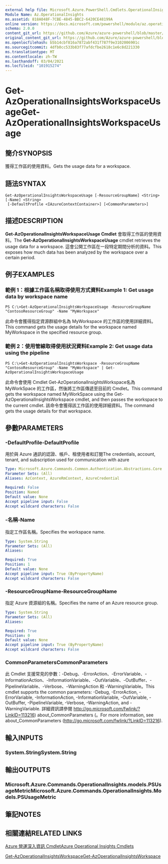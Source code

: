 ```yaml
---
external help file: Microsoft.Azure.PowerShell.Cmdlets.OperationalInsights.dll-Help.xml
Module Name: Az.OperationalInsights
ms.assetid: 818A048F-7CBE-4845-BBC2-6420CE48199A
online version: https://docs.microsoft.com/powershell/module/az.operationalinsights/get-azoperationalinsightsworkspaceusage
schema: 2.0.0
content_git_url: https://github.com/Azure/azure-powershell/blob/master/src/OperationalInsights/OperationalInsights/help/Get-AzOperationalInsightsWorkspaceUsage.md
original_content_git_url: https://github.com/Azure/azure-powershell/blob/master/src/OperationalInsights/OperationalInsights/help/Get-AzOperationalInsightsWorkspaceUsage.md
ms.openlocfilehash: b5b14cbf816a7872abf431f787f9e3102006901c
ms.sourcegitcommit: 4dfb0cc533b83f77afdcfbe2618c1e6c8d221330
ms.translationtype: MT
ms.contentlocale: zh-TW
ms.lasthandoff: 03/04/2021
ms.locfileid: "101915274"
---
```

# <span data-ttu-id="8f2c7-101">Get-AzOperationalInsightsWorkspaceUsage</span><span class="sxs-lookup"><span data-stu-id="8f2c7-101">Get-AzOperationalInsightsWorkspaceUsage</span></span>

## <span data-ttu-id="8f2c7-102">簡介</span><span class="sxs-lookup"><span data-stu-id="8f2c7-102">SYNOPSIS</span></span>
<span data-ttu-id="8f2c7-103">獲得工作區的使用資料。</span><span class="sxs-lookup"><span data-stu-id="8f2c7-103">Gets the usage data for a workspace.</span></span>

## <span data-ttu-id="8f2c7-104">語法</span><span class="sxs-lookup"><span data-stu-id="8f2c7-104">SYNTAX</span></span>

```
Get-AzOperationalInsightsWorkspaceUsage [-ResourceGroupName] <String> [-Name] <String>
 [-DefaultProfile <IAzureContextContainer>] [<CommonParameters>]
```

## <span data-ttu-id="8f2c7-105">描述</span><span class="sxs-lookup"><span data-stu-id="8f2c7-105">DESCRIPTION</span></span>
<span data-ttu-id="8f2c7-106">**Get-AzOperationalInsightsWorkspaceUsage Cmdlet** 會取得工作區的使用資料。</span><span class="sxs-lookup"><span data-stu-id="8f2c7-106">The **Get-AzOperationalInsightsWorkspaceUsage** cmdlet retrieves the usage data for a workspace.</span></span>
<span data-ttu-id="8f2c7-107">這會公開工作區在一段特定期間分析的資料。</span><span class="sxs-lookup"><span data-stu-id="8f2c7-107">This exposes how much data has been analyzed by the workspace over a certain period.</span></span>

## <span data-ttu-id="8f2c7-108">例子</span><span class="sxs-lookup"><span data-stu-id="8f2c7-108">EXAMPLES</span></span>

### <span data-ttu-id="8f2c7-109">範例 1：根據工作區名稱取得使用方式資料</span><span class="sxs-lookup"><span data-stu-id="8f2c7-109">Example 1: Get usage data by workspace name</span></span>
```
PS C:\>Get-AzOperationalInsightsWorkspaceUsage -ResourceGroupName "ContosoResourceGroup" -Name "MyWorkspace"
```

<span data-ttu-id="8f2c7-110">此命令會獲得指定資源群組中名為 MyWorkspace 的工作區的使用詳細資料。</span><span class="sxs-lookup"><span data-stu-id="8f2c7-110">This command gets the usage details for the workspace named MyWorkspace in the specified resource group.</span></span>

### <span data-ttu-id="8f2c7-111">範例 2：使用管線取得使用狀況資料</span><span class="sxs-lookup"><span data-stu-id="8f2c7-111">Example 2: Get usage data using the pipeline</span></span>
```
PS C:\>Get-AzOperationalInsightsWorkspace -ResourceGroupName "ContosoResourceGroup" -Name "MyWorkspace" | Get-AzOperationalInsightsWorkspaceUsage
```

<span data-ttu-id="8f2c7-112">此命令會使用 Cmdlet Get-AzOperationalInsightsWorkspace名為 MyWorkSpace 的工作區，然後將工作區傳遞至目前的 Cmdlet。</span><span class="sxs-lookup"><span data-stu-id="8f2c7-112">This command gets the workspace named MyWorkSpace using the Get-AzOperationalInsightsWorkspace cmdlet, and then passes the workspace to the current cmdlet.</span></span>
<span data-ttu-id="8f2c7-113">該命令會獲得該工作區的使用詳細資料。</span><span class="sxs-lookup"><span data-stu-id="8f2c7-113">The command gets the usage details for that workspace.</span></span>

## <span data-ttu-id="8f2c7-114">參數</span><span class="sxs-lookup"><span data-stu-id="8f2c7-114">PARAMETERS</span></span>

### <span data-ttu-id="8f2c7-115">-DefaultProfile</span><span class="sxs-lookup"><span data-stu-id="8f2c7-115">-DefaultProfile</span></span>
<span data-ttu-id="8f2c7-116">用於與 Azure 通訊的認證、帳戶、租使用者和訂閱</span><span class="sxs-lookup"><span data-stu-id="8f2c7-116">The credentials, account, tenant, and subscription used for communication with azure</span></span>

```yaml
Type: Microsoft.Azure.Commands.Common.Authentication.Abstractions.Core.IAzureContextContainer
Parameter Sets: (All)
Aliases: AzContext, AzureRmContext, AzureCredential

Required: False
Position: Named
Default value: None
Accept pipeline input: False
Accept wildcard characters: False
```

### <span data-ttu-id="8f2c7-117">-名稱</span><span class="sxs-lookup"><span data-stu-id="8f2c7-117">-Name</span></span>
<span data-ttu-id="8f2c7-118">指定工作區名稱。</span><span class="sxs-lookup"><span data-stu-id="8f2c7-118">Specifies the workspace name.</span></span>

```yaml
Type: System.String
Parameter Sets: (All)
Aliases:

Required: True
Position: 1
Default value: None
Accept pipeline input: True (ByPropertyName)
Accept wildcard characters: False
```

### <span data-ttu-id="8f2c7-119">-ResourceGroupName</span><span class="sxs-lookup"><span data-stu-id="8f2c7-119">-ResourceGroupName</span></span>
<span data-ttu-id="8f2c7-120">指定 Azure 資源組的名稱。</span><span class="sxs-lookup"><span data-stu-id="8f2c7-120">Specifies the name of an Azure resource group.</span></span>

```yaml
Type: System.String
Parameter Sets: (All)
Aliases:

Required: True
Position: 0
Default value: None
Accept pipeline input: True (ByPropertyName)
Accept wildcard characters: False
```

### <span data-ttu-id="8f2c7-121">CommonParameters</span><span class="sxs-lookup"><span data-stu-id="8f2c7-121">CommonParameters</span></span>
<span data-ttu-id="8f2c7-122">此 Cmdlet 支援常見的參數：-Debug、-ErrorAction、-ErrorVariable、-InformationAction、-InformationVariable、-OutVariable、-OutBuffer、-PipelineVariable、-Verbose、-WarningAction 和 -WarningVariable。</span><span class="sxs-lookup"><span data-stu-id="8f2c7-122">This cmdlet supports the common parameters: -Debug, -ErrorAction, -ErrorVariable, -InformationAction, -InformationVariable, -OutVariable, -OutBuffer, -PipelineVariable, -Verbose, -WarningAction, and -WarningVariable.</span></span> <span data-ttu-id="8f2c7-123">詳細資訊請參閱 http://go.microsoft.com/fwlink/?LinkID=113216) about_CommonParameters (。</span><span class="sxs-lookup"><span data-stu-id="8f2c7-123">For more information, see about_CommonParameters (http://go.microsoft.com/fwlink/?LinkID=113216).</span></span>

## <span data-ttu-id="8f2c7-124">輸入</span><span class="sxs-lookup"><span data-stu-id="8f2c7-124">INPUTS</span></span>

### <span data-ttu-id="8f2c7-125">System.String</span><span class="sxs-lookup"><span data-stu-id="8f2c7-125">System.String</span></span>

## <span data-ttu-id="8f2c7-126">輸出</span><span class="sxs-lookup"><span data-stu-id="8f2c7-126">OUTPUTS</span></span>

### <span data-ttu-id="8f2c7-127">Microsoft.Azure.Commands.OperationalInsights.models.PSUsageMetric</span><span class="sxs-lookup"><span data-stu-id="8f2c7-127">Microsoft.Azure.Commands.OperationalInsights.Models.PSUsageMetric</span></span>

## <span data-ttu-id="8f2c7-128">筆記</span><span class="sxs-lookup"><span data-stu-id="8f2c7-128">NOTES</span></span>

## <span data-ttu-id="8f2c7-129">相關連結</span><span class="sxs-lookup"><span data-stu-id="8f2c7-129">RELATED LINKS</span></span>

[<span data-ttu-id="8f2c7-130">Azure 營運深入資訊 Cmdlet</span><span class="sxs-lookup"><span data-stu-id="8f2c7-130">Azure Operational Insights Cmdlets</span></span>](./Az.OperationalInsights.md)

[<span data-ttu-id="8f2c7-131">Get-AzOperationalInsightsWorkspace</span><span class="sxs-lookup"><span data-stu-id="8f2c7-131">Get-AzOperationalInsightsWorkspace</span></span>](./Get-AzOperationalInsightsWorkspace.md)


